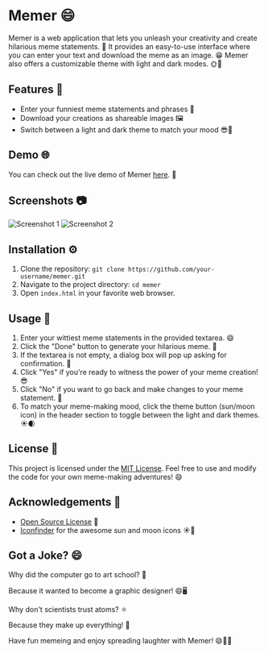 # Memer 😄

Memer is a web application that lets you unleash your creativity and create hilarious meme statements. 🎉 It provides an easy-to-use interface where you can enter your text and download the meme as an image. 😁 Memer also offers a customizable theme with light and dark modes. 🌞🌚

## Features 🚀

- Enter your funniest meme statements and phrases 📝
- Download your creations as shareable images 🖼️
- Switch between a light and dark theme to match your mood 😎🌙

## Demo 🌐

You can check out the live demo of Memer [here](https://example.com). 🎈

## Screenshots 📷

![Screenshot 1](screenshots/screenshot1.png)
![Screenshot 2](screenshots/screenshot2.png)

## Installation ⚙️

1. Clone the repository: `git clone https://github.com/your-username/memer.git`
2. Navigate to the project directory: `cd memer`
3. Open `index.html` in your favorite web browser.

## Usage 🎯

1. Enter your wittiest meme statements in the provided textarea. 😄
2. Click the "Done" button to generate your hilarious meme. 🚀
3. If the textarea is not empty, a dialog box will pop up asking for confirmation. 📢
4. Click "Yes" if you're ready to witness the power of your meme creation! 😎
5. Click "No" if you want to go back and make changes to your meme statement. 🔄
6. To match your meme-making mood, click the theme button (sun/moon icon) in the header section to toggle between the light and dark themes. ☀️🌒

## License 📜

This project is licensed under the [MIT License](LICENSE). Feel free to use and modify the code for your own meme-making adventures! 😄

## Acknowledgements 🙌

- [Open Source License](https://opensource.org/licenses/MIT) 📝
- [Iconfinder](https://www.iconfinder.com/) for the awesome sun and moon icons ☀️🌙

## Got a Joke? 😄

Why did the computer go to art school? 🎨

Because it wanted to become a graphic designer! 😄🖥️

Why don't scientists trust atoms? ⚛️

Because they make up everything! 🤣

Have fun memeing and enjoy spreading laughter with Memer! 😄🎉🚀
